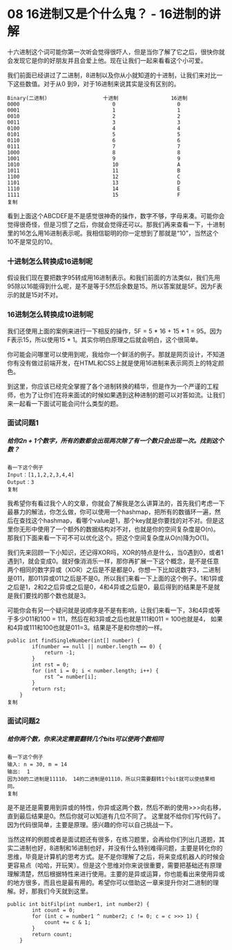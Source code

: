 # 08 16进制又是个什么鬼？ - 16进制的讲解

十六进制这个词可能你第一次听会觉得很吓人，但是当你了解了它之后，很快你就会发现它是你的好朋友并且会爱上他。现在让我们一起来看看这个小可爱。

我们前面已经讲过了二进制，8进制以及你从小就知道的十进制，让我们来对比一下这些数值。对于从0 到9，对于16进制来说其实是没有区别的。

```
Binary(二进制)                  十进制                 16进制
0000                              0                    0
0001                              1                    1
0010                              2                    2
0011                              3                    3
0100                              4                    4
0101                              5                    5
0110                              6                    6
0111                              7                    7
1000                              8                    8
1001                              9                    9
1010                              10                   A
1011                              11                   B
1100                              12                   C
1101                              13                   D
1110                              14                   E
1111                              15                   F
复制
```

看到上面这个ABCDEF是不是感觉很神奇的操作，数字不够，字母来凑。可能你会觉得很奇怪，但是习惯了之后，你就会觉得还可以。那我们再来查看一下，十进制里的16怎么用16进制表示呢。我相信聪明的你一定想到了那就是“10”，当然这个10不是常见的10。

### 十进制怎么转换成16进制呢

假设我们现在要把数字95转成用16进制表示。和我们前面的方法类似，我们先用95除以16能得到什么呢，是不是等于5然后余数是15。所以答案就是5F。因为F表示的就是15对不对。

### 16进制怎么转换成10进制呢

我们还使用上面的案例来进行一下相反的操作，5F = 5 * 16 + 15 * 1 = 95。因为F表示15，所以使用15 * 1。其实你明白原理之后就会明白，这个很简单。

你可能会问哪里可以使用到呢，我给你一个鲜活的例子。那就是网页设计，不知道你有没有做过前端开发，在HTML和CSS上就是使用16进制来表示网页上的特定颜色。

到这里，你应该已经完全掌握了各个进制转换的精华，但是作为一个严谨的工程师，也为了让你们在将来面试的时候如果遇到这种进制的题可以对答如流。让我们来一起看一下面试可能会问什么类型的题。

### 面试问题1

##### 给你2n + 1个数字，所有的数都会出现两次除了有一个数只会出现一次。找到这个数？

```
看一下这个例子
Input：[1,1,2,2,3,4,4]
Output：3
复制
```

我希望你有看过我个人的文章，你就会了解我是怎么讲算法的，首先我们考虑一下最暴力的解法，你怎么做，你可以使用一个hashmap，把所有的数循环一遍，然后在查找这个hashmap，看哪个value是1，那个key就是你要找的对不对。但是这里你无形中使用了一个额外的数据结构对不对，也就是你的空间复杂度是O(n)。那我们下面来看一下可不可以优化这个。把这个空间复杂度从O(n)降为O(1)。

我们先来回顾一下小知识，还记得XOR吗，XOR的特点是什么，当0遇到0，或者1遇到1，就会变成0。就好像消消乐一样，那你再扩展一下这个概念，是不是任意两个相同的数字异或（XOR）之后是不是都是0，你想一下比如说数字3，二进制是011，那011异或011之后是不是0。所以我们来看一下上面的这个例子。1和1异或之后是1，2和2之后异或之后是0，4和4异或之后是0，最后得到的结果是不是就是我们要找的那个数也就是3。

可能你会有另一个疑问就是说顺序是不是有影响，让我们来看一下，3和4异或等于多少011和100 = 111，然后在和3异或之后也就是111和011 = 100也就是4， 如果和4异或111和100也就是011=3。结果是不是和你想的一样。

```
public int findSingleNumber(int[] number) {
        if(number == null || number.length == 0) {
            return -1;
        }
        int rst = 0;
        for (int i = 0; i < number.length; i++) {
            rst ^= number[i];
        }
        return rst;
    }
复制
```

### 面试问题2

##### 给你两个数，你来决定需要翻转几个bits可以使两个数相同

```
看一下这个例子
输入: n = 30, m = 14
输出:  1
因为30的二进制是11110， 14的二进制是01110，所以只需要翻转1个bit就可以使结果相同。
复制
```

是不是还是需要用到异或的特性，你异或这两个数，然后不断的使用>>>向右移，直到最后结果是0。然后你就可以知道有几位不同了。 这里就不给你们写代码了。因为代码很简单，主要是原理。感兴趣的你可以自己挑战一下。

当然这样的例题或者是面试题还有很多，在练习题里，会再给你们列出几道题，其实二进制也好，8进制和16进制也好，并没有什么特别难得问题，主要是转化你的思维，毕竟是计算机的思考方式。是不是你理解了之后，将来变成机器人的时候会更容易点（哈哈，开玩笑）。但是这个思维对你来说很重要，需要把基础还有原理理解清楚，然后根据特性来进行使用。主要的是异或运算，你也能看出来使用异或的地方很多，而且也是最有用的。希望你可以借助这一章来提升你对二进制的理解。好，那我们今天就到这里。

```
public int bitFilp(int number1, int number2) {
        int count = 0;  
        for (int c = number1 ^ number2; c != 0; c = c >>> 1) {
            count += c & 1;
        }
        return count;
    }
```
